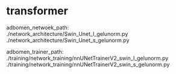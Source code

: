 # transformer

adbomen_netwoek_path:  
./network_architecture/Swin_Unet_l_gelunorm.py  
./network_architecture/Swin_Unet_s_gelunorm.py  
  
adbomen_trainer_path:  
./training/network_training/nnUNetTrainerV2_swin_l_gelunorm.py  
./training/network_training/nnUNetTrainerV2_swin_s_gelunorm.py  

